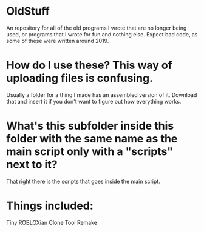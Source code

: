 # OldStuff
An repository for all of the old programs I wrote that are no longer being used, or programs that I wrote for fun and nothing else. Expect bad code, as some of these were written around 2019.

# How do I use these? This way of uploading files is confusing.
Usually a folder for a thing I made has an assembled version of it. Download that and insert it if you don't want to figure out how everything works.

# What's this subfolder inside this folder with the same name as the main script only with a "scripts" next to it?
That right there is the scripts that goes inside the main script.

# Things included:
Tiny ROBLOXian Clone Tool Remake
